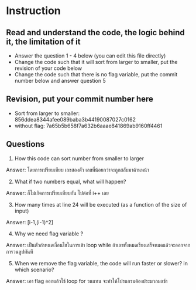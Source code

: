 ﻿# Instruction

## Read and understand the code, the logic behind it, the limitation of it
* Answer the question 1 - 4 below (you can edit this file directly)
* Change the code such that it will sort from larger to smaller, put the revision of your code below
* Change the code such that there is no flag variable, put the commit number below and answer question 5 


## Revision, put your commit number here
* Sort from larger to smaller: 856ddea8344afee089baba3b44190087027c0162
* without flag: 7a65b5b658f7a632b6aaae841869ab9160ff4461

## Questions
1. How this code can sort number from smaller to larger
 
Answer: โดยการเปรียบเทียบ เลขสองตัว เลขที่น้อยกว่าจะถูกสลับมาด้านหน้า

2. What if two numbers equal, what will happen? 

Answer: ก็ไม่เกิดการเปรียบเทียบกัน ไปต่อที่ i++ เลย

3. How many times at line 24 will be executed (as a function of the size of input) 

Answer: [i-1,(i-1)^2]

4. Why we need flag variable ? 

Answer: เป็นตัวกำหนดเงื่อนไขในการเข้า loop while ถ้าเลขทั้งหมดเรียงเสร็จหมดแล้วจะออกจากการวนลูปทันที

5. When we remove the flag variable, the code will run faster or slower? in which scenario? 

Answer: เอา flag ออกแล้วใช้ loop for วนแทน จะทำให้โปรแกรมต้องประมวลผลช้า